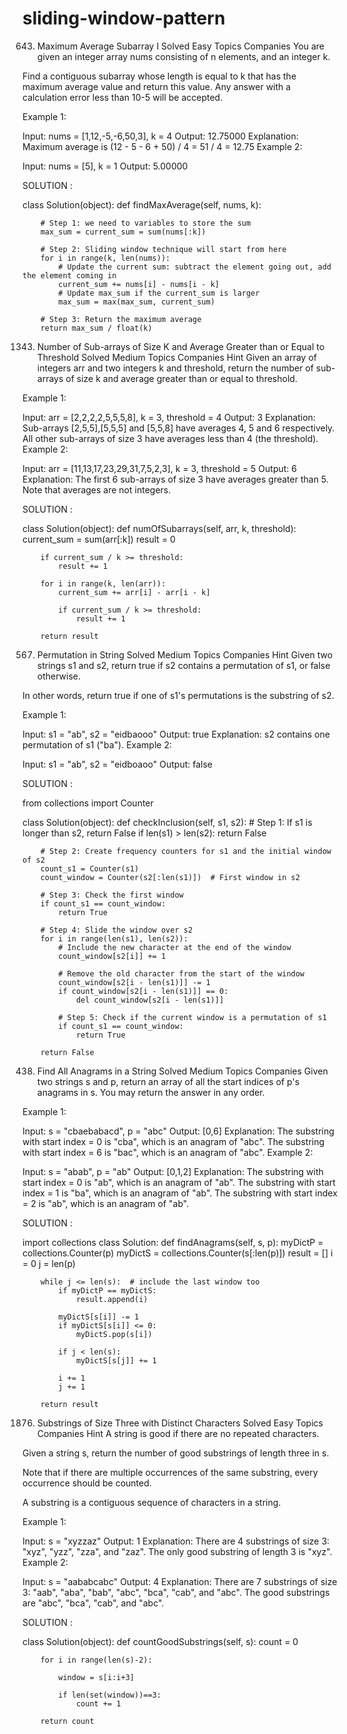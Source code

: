 # sliding-window-pattern

643. Maximum Average Subarray I
Solved
Easy
Topics
Companies
You are given an integer array nums consisting of n elements, and an integer k.

Find a contiguous subarray whose length is equal to k that has the maximum average value and return this value. Any answer with a calculation error less than 10-5 will be accepted.

 

Example 1:

Input: nums = [1,12,-5,-6,50,3], k = 4
Output: 12.75000
Explanation: Maximum average is (12 - 5 - 6 + 50) / 4 = 51 / 4 = 12.75
Example 2:

Input: nums = [5], k = 1
Output: 5.00000

SOLUTION : 

class Solution(object):
    def findMaxAverage(self, nums, k):
        
        # Step 1: we need to variables to store the sum
        max_sum = current_sum = sum(nums[:k])
        
        # Step 2: Sliding window technique will start from here
        for i in range(k, len(nums)):
            # Update the current sum: subtract the element going out, add the element coming in
            current_sum += nums[i] - nums[i - k]
            # Update max_sum if the current_sum is larger
            max_sum = max(max_sum, current_sum)
        
        # Step 3: Return the maximum average
        return max_sum / float(k)

1343. Number of Sub-arrays of Size K and Average Greater than or Equal to Threshold
Solved
Medium
Topics
Companies
Hint
Given an array of integers arr and two integers k and threshold, return the number of sub-arrays of size k and average greater than or equal to threshold.

 

Example 1:

Input: arr = [2,2,2,2,5,5,5,8], k = 3, threshold = 4
Output: 3
Explanation: Sub-arrays [2,5,5],[5,5,5] and [5,5,8] have averages 4, 5 and 6 respectively. All other sub-arrays of size 3 have averages less than 4 (the threshold).
Example 2:

Input: arr = [11,13,17,23,29,31,7,5,2,3], k = 3, threshold = 5
Output: 6
Explanation: The first 6 sub-arrays of size 3 have averages greater than 5. Note that averages are not integers.

SOLUTION : 

class Solution(object):
    def numOfSubarrays(self, arr, k, threshold):
        current_sum = sum(arr[:k])
        result = 0

        if current_sum / k >= threshold:
            result += 1

        for i in range(k, len(arr)):
            current_sum += arr[i] - arr[i - k]

            if current_sum / k >= threshold:
                result += 1

        return result

567. Permutation in String
Solved
Medium
Topics
Companies
Hint
Given two strings s1 and s2, return true if s2 contains a permutation of s1, or false otherwise.

In other words, return true if one of s1's permutations is the substring of s2.

 

Example 1:

Input: s1 = "ab", s2 = "eidbaooo"
Output: true
Explanation: s2 contains one permutation of s1 ("ba").
Example 2:

Input: s1 = "ab", s2 = "eidboaoo"
Output: false

SOLUTION : 

from collections import Counter

class Solution(object):
    def checkInclusion(self, s1, s2):
        # Step 1: If s1 is longer than s2, return False
        if len(s1) > len(s2):
            return False
        
        # Step 2: Create frequency counters for s1 and the initial window of s2
        count_s1 = Counter(s1)
        count_window = Counter(s2[:len(s1)])  # First window in s2
        
        # Step 3: Check the first window
        if count_s1 == count_window:
            return True
        
        # Step 4: Slide the window over s2
        for i in range(len(s1), len(s2)):
            # Include the new character at the end of the window
            count_window[s2[i]] += 1
            
            # Remove the old character from the start of the window
            count_window[s2[i - len(s1)]] -= 1
            if count_window[s2[i - len(s1)]] == 0:
                del count_window[s2[i - len(s1)]]
            
            # Step 5: Check if the current window is a permutation of s1
            if count_s1 == count_window:
                return True
        
        return False

438. Find All Anagrams in a String
Solved
Medium
Topics
Companies
Given two strings s and p, return an array of all the start indices of p's anagrams in s. You may return the answer in any order.

 

Example 1:

Input: s = "cbaebabacd", p = "abc"
Output: [0,6]
Explanation:
The substring with start index = 0 is "cba", which is an anagram of "abc".
The substring with start index = 6 is "bac", which is an anagram of "abc".
Example 2:

Input: s = "abab", p = "ab"
Output: [0,1,2]
Explanation:
The substring with start index = 0 is "ab", which is an anagram of "ab".
The substring with start index = 1 is "ba", which is an anagram of "ab".
The substring with start index = 2 is "ab", which is an anagram of "ab".

SOLUTION : 

import collections
class Solution:
    def findAnagrams(self, s, p):
        myDictP = collections.Counter(p)
        myDictS = collections.Counter(s[:len(p)])
        result = []
        i = 0
        j = len(p)

        while j <= len(s):  # include the last window too
            if myDictP == myDictS:
                result.append(i)

            myDictS[s[i]] -= 1
            if myDictS[s[i]] <= 0:
                myDictS.pop(s[i])

            if j < len(s):
                myDictS[s[j]] += 1

            i += 1
            j += 1
        
        return result
        
1876. Substrings of Size Three with Distinct Characters
Solved
Easy
Topics
Companies
Hint
A string is good if there are no repeated characters.

Given a string s​​​​​, return the number of good substrings of length three in s​​​​​​.

Note that if there are multiple occurrences of the same substring, every occurrence should be counted.

A substring is a contiguous sequence of characters in a string.

 

Example 1:

Input: s = "xyzzaz"
Output: 1
Explanation: There are 4 substrings of size 3: "xyz", "yzz", "zza", and "zaz". 
The only good substring of length 3 is "xyz".
Example 2:

Input: s = "aababcabc"
Output: 4
Explanation: There are 7 substrings of size 3: "aab", "aba", "bab", "abc", "bca", "cab", and "abc".
The good substrings are "abc", "bca", "cab", and "abc".

SOLUTION : 

class Solution(object):
    def countGoodSubstrings(self, s):
        count = 0

        for i in range(len(s)-2):
            
            window = s[i:i+3]

            if len(set(window))==3:
                count += 1
                
        return count

        
        
